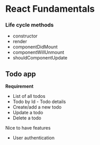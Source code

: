 # React Fundamentals

### Life cycle methods

- constructor
- render
- componentDidMount
- componentWillUnmount
- shouldComponentUpdate

## Todo app

**Requirement**

- List of all todos
- Todo by Id - Todo details
- Create/add a new todo
- Update a todo
- Delete a todo

Nice to have features

- User authentication
